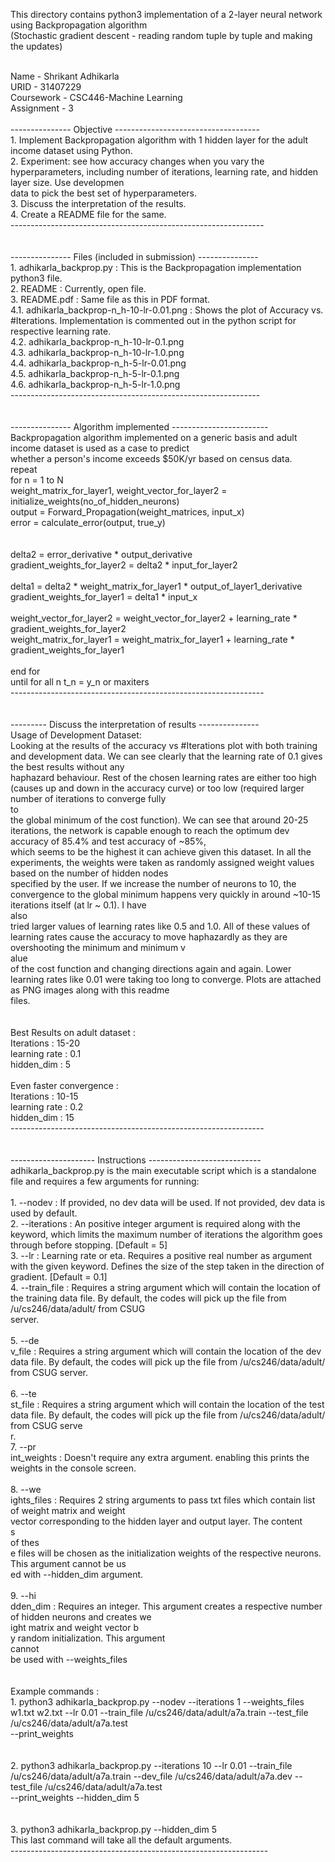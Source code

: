 This directory contains python3 implementation of a 2-layer neural network using Backpropagation algorithm 
<br>(Stochastic gradient descent - reading random tuple by tuple and making the updates)

<br>Name - Shrikant Adhikarla
<br>URID - 31407229
<br>Coursework - CSC446-Machine Learning
<br>Assignment - 3
<br>
<br>--------------- Objective ------------------------------------
<br>		1. Implement Backpropagation algorithm with 1 hidden layer for the adult income dataset using Python. 
<br>		2. Experiment: see how accuracy changes when you vary the hyperparameters, including number of iterations, learning rate, and hidden layer size. Use developmen
<br>			data to pick the best set of hyperparameters.
<br>		3. Discuss the interpretation of the results.
<br>		4. Create a README file for the same.
<br>---------------------------------------------------------------
<br>
<br>
<br>--------------- Files (included in submission) ---------------
<br>1. adhikarla_backprop.py : This is the Backpropagation implementation python3 file.
<br>2. README : Currently, open file.
<br>3. README.pdf : Same file as this in PDF format.
<br>4.1. adhikarla_backprop-n_h-10-lr-0.01.png : Shows the plot of Accuracy vs. #Iterations. Implementation is commented out in the python script for respective learning rate.
<br>4.2. adhikarla_backprop-n_h-10-lr-0.1.png
<br>4.3. adhikarla_backprop-n_h-10-lr-1.0.png
<br>4.4. adhikarla_backprop-n_h-5-lr-0.01.png
<br>4.5. adhikarla_backprop-n_h-5-lr-0.1.png
<br>4.6. adhikarla_backprop-n_h-5-lr-1.0.png
<br>--------------------------------------------------------------
<br>
<br>
<br>--------------- Algorithm implemented ------------------------
<br>Backpropagation algorithm implemented on a generic basis and adult income dataset is used as a case to predict 
<br>whether a person's income exceeds $50K/yr based on census data.
<br>repeat
<br>	for n = 1 to N
<br>		weight_matrix_for_layer1, weight_vector_for_layer2 = initialize_weights(no_of_hidden_neurons)
<br>		output = Forward_Propagation(weight_matrices, input_x)
<br>		error = calculate_error(output, true_y)
<br>		
<br>		delta2 = error_derivative * output_derivative
<br>		gradient_weights_for_layer2 = delta2 * input_for_layer2
<br>
<br>		delta1 = delta2 * weight_matrix_for_layer1 * output_of_layer1_derivative
<br>		gradient_weights_for_layer1 = delta1 * input_x
<br>
<br>		weight_vector_for_layer2 = weight_vector_for_layer2 + learning_rate * gradient_weights_for_layer2
<br>		weight_matrix_for_layer1 = weight_matrix_for_layer1 + learning_rate * gradient_weights_for_layer1
<br>
<br>	end for
<br>until for all n t_n = y_n or maxiters
<br>---------------------------------------------------------------
<br>
<br>
<br>--------- Discuss the interpretation of results ---------------
<br>Usage of Development Dataset: 
<br>Looking at the results of the accuracy vs #Iterations plot with both training and development data. We can see clearly that the learning rate of 0.1 gives the best results without any <br>haphazard behaviour. Rest of the chosen learning rates are either too high (causes up and down in the accuracy curve) or too low (required larger number of iterations to converge fully<br> to <br>the global minimum of the cost function). We can see that around 20-25 iterations, the network is capable enough to reach the optimum dev accuracy of 85.4% and test accuracy of ~85%, <br>which seems to be the highest it can achieve given this dataset. In all the experiments, the weights were taken as randomly assigned weight values based on the number of hidden nodes <br>specified by the user. If we increase the number of neurons to 10, the convergence to the global minimum happens very quickly in around ~10-15 iterations itself (at lr ~ 0.1). I have <br>also <br>tried larger values of learning rates like 0.5 and 1.0. All of these values of learning rates cause the accuracy to move haphazardly as they are overshooting the minimum and minimum v<br>alue <br>of the cost function and changing directions again and again. Lower learning rates like 0.01 were taking too long to converge. Plots are attached as PNG images along with this readme <br>files.<br>
<br>
<br>Best Results on adult dataset : 
<br>Iterations : 15-20
<br>learning rate : 0.1
<br>hidden_dim : 5
<br>
<br>Even faster convergence :
<br>Iterations : 10-15
<br>learning rate : 0.2
<br>hidden_dim : 15
<br>---------------------------------------------------------------
<br>
<br>
<br>--------------------- Instructions ----------------------------
<br>adhikarla_backprop.py is the main executable script which is a standalone file and requires a few arguments for running:
<br>
<br>1. --nodev : If provided, no dev data will be used. If not provided, dev data is used by default.
<br>2. --iterations : An positive integer argument is required along with the keyword, which limits the maximum number of iterations the algorithm goes through before stopping. [Default = 5]
<br>3. --lr : Learning rate or eta. Requires a positive real number as argument with the given keyword. Defines the size of the step taken in the direction of gradient. [Default = 0.1]
<br>4. --train_file : Requires a string argument which will contain the location of the training data file. By default, the codes will pick up the file from /u/cs246/data/adult/ from CSUG <br>server.<br>
<br>5. --de<br>v_file : Requires a string argument which will contain the location of the dev data file. By default, the codes will pick up the file from /u/cs246/data/adult/ from CSUG server.<br>
<br>6. --te<br>st_file : Requires a string argument which will contain the location of the test data file. By default, the codes will pick up the file from /u/cs246/data/adult/ from CSUG serve<br>r.
<br>7. --pr<br>int_weights : Doesn't require any extra argument. enabling this prints the weights in the console screen. <br>
<br>8. --we<br>ights_files : Requires 2 string arguments to pass txt files which contain list of weight matrix and weight<br> vector corresponding to the hidden layer and output layer. The content<br>s <br>of thes<br>e files will be chosen as the initialization weights of the respective neurons. This argument cannot be us<br>ed with --hidden_dim argument. <br>
<br>9. --hi<br>dden_dim : Requires an integer. This argument creates a respective number of hidden neurons and creates we<br>ight matrix and weight vector b<br>y random initialization. This argument <br>cannot <br>be used with --weights_files<br>
<br>
<br>Example commands : 
<br>1. python3 adhikarla_backprop.py --nodev --iterations 1 --weights_files w1.txt w2.txt --lr 0.01 --train_file /u/cs246/data/adult/a7a.train --test_file /u/cs246/data/adult/a7a.test <br>--print_weights <br>
<br>
<br>2. python3 adhikarla_backprop.py --iterations 10 --lr 0.01 --train_file /u/cs246/data/adult/a7a.train --dev_file /u/cs246/data/adult/a7a.dev --test_file /u/cs246/data/adult/a7a.test <br>--print_weights --hidden_dim 5<br>
<br>
<br>3. python3 adhikarla_backprop.py --hidden_dim 5
<br>This last command will take all the default arguments.
<br>----------------------------------------------------------------<br>
